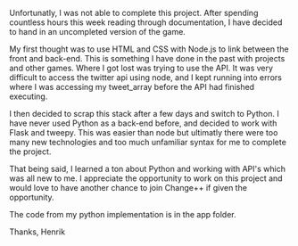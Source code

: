 Unfortunatly, I was not able to complete this project. After spending countless hours this week reading through documentation,
I have decided to hand in an uncompleted version of the game.

My first thought was to use HTML and CSS with Node.js to link between the front and back-end. This is something
I have done in the past with projects and other games. Where I got lost was trying to use the API.
It was very difficult to access the twitter api using node, and I kept running into errors where I was accessing
my tweet_array before the API had finished executing.

I then decided to scrap this stack after a few days and switch to Python. I have never used Python as a back-end before,
and decided to work with Flask and tweepy. This was easier than node but ultimatly there were too many new technologies and too 
much unfamiliar syntax for me to complete the project.

That being said, I learned a ton about Python and working with API's which was all new to me. I appreciate the opportunity to work on this project
and would love to have another chance to join Change++ if given the opportunity. 

The code from my python implementation is in the app folder.

Thanks,
Henrik
